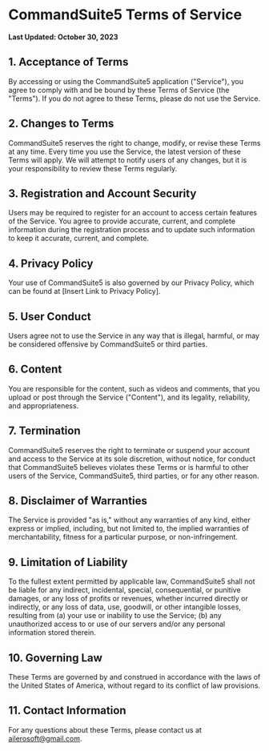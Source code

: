 # CommandSuite5 Terms of Service

**Last Updated: October 30, 2023**

## 1\. **Acceptance of Terms**

By accessing or using the CommandSuite5 application ("Service"), you agree to comply with and be bound by these Terms of Service (the "Terms"). If you do not agree to these Terms, please do not use the Service.

## 2\. **Changes to Terms**

CommandSuite5 reserves the right to change, modify, or revise these Terms at any time. Every time you use the Service, the latest version of these Terms will apply. We will attempt to notify users of any changes, but it is your responsibility to review these Terms regularly.

## 3\. **Registration and Account Security**

Users may be required to register for an account to access certain features of the Service. You agree to provide accurate, current, and complete information during the registration process and to update such information to keep it accurate, current, and complete.

## 4\. **Privacy Policy**

Your use of CommandSuite5 is also governed by our Privacy Policy, which can be found at \[Insert Link to Privacy Policy\].

## 5\. **User Conduct**

Users agree not to use the Service in any way that is illegal, harmful, or may be considered offensive by CommandSuite5 or third parties.

## 6\. **Content**

You are responsible for the content, such as videos and comments, that you upload or post through the Service ("Content"), and its legality, reliability, and appropriateness.

## 7\. **Termination**

CommandSuite5 reserves the right to terminate or suspend your account and access to the Service at its sole discretion, without notice, for conduct that CommandSuite5 believes violates these Terms or is harmful to other users of the Service, CommandSuite5, third parties, or for any other reason.

## 8\. **Disclaimer of Warranties**

The Service is provided "as is," without any warranties of any kind, either express or implied, including, but not limited to, the implied warranties of merchantability, fitness for a particular purpose, or non-infringement.

## 9\. **Limitation of Liability**

To the fullest extent permitted by applicable law, CommandSuite5 shall not be liable for any indirect, incidental, special, consequential, or punitive damages, or any loss of profits or revenues, whether incurred directly or indirectly, or any loss of data, use, goodwill, or other intangible losses, resulting from (a) your use or inability to use the Service; (b) any unauthorized access to or use of our servers and/or any personal information stored therein.

## 10\. **Governing Law**

These Terms are governed by and construed in accordance with the laws of the United States of America, without regard to its conflict of law provisions.

## 11\. **Contact Information**

For any questions about these Terms, please contact us at [ailerosoft@gmail.com](mailto:ailerosoft@gmail.com).